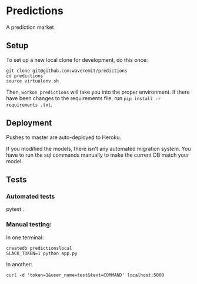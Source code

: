 # Predictions

A prediction market

## Setup

To set up a new local clone for development, do this once:

    git clone git@github.com:waveremit/predictions
    cd predictions
    source virtualenv.sh

Then, `workon predictions` will take you into the proper environment. If there
have been changes to the requirements file, run `pip install -r requirements
.txt`.

## Deployment

Pushes to master are auto-deployed to Heroku.

If you modified the models, there isn't any automated migration system.  You
have to run the sql commands manually to make the current DB match your model.

## Tests

### Automated tests

pytest .

### Manual testing:

In one terminal:

    createdb predictionslocal
    SLACK_TOKEN=1 python app.py

In another:

    curl -d 'token=1&user_name=test&text=COMMAND' localhost:5000
